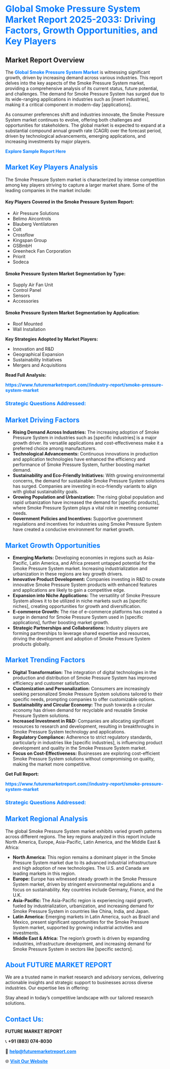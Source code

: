 <h1 style="color: #007BFF;">Global Smoke Pressure System Market Report 2025-2033: Driving Factors, Growth Opportunities, and Key Players</h1>

<section id="overview">
<h2>Market Report Overview</h2>
<p>The <a href="https://www.futuremarketreport.com//industry-report/smoke-pressure-system-market" style="color: #007BFF; text-decoration: none;"><strong>Global Smoke Pressure System Market</strong></a> is witnessing significant growth, driven by increasing demand across various industries. This report delves into the key aspects of the Smoke Pressure System market, providing a comprehensive analysis of its current status, future potential, and challenges. The demand for Smoke Pressure System has surged due to its wide-ranging applications in industries such as [insert industries], making it a critical component in modern-day [applications].</p>
<p>As consumer preferences shift and industries innovate, the Smoke Pressure System market continues to evolve, offering both challenges and opportunities for stakeholders. The global market is expected to expand at a substantial compound annual growth rate (CAGR) over the forecast period, driven by technological advancements, emerging applications, and increasing investments by major players.</p>
</section>

<section id="overview">
<p><a href="https://www.futuremarketreport.com//request-sample/reportId=61315" style="color: #007BFF; text-decoration: none;"><strong>Explore Sample Report Here</strong></a></p>
</section>

<section id="key-players">
<h2 style="color: #007BFF;">Market Key Players Analysis</h2>
<p>The Smoke Pressure System market is characterized by intense competition among key players striving to capture a larger market share. Some of the leading companies in the market include:</p>
<h4>Key Players Covered in the Smoke Pressure System Report:</h4>
<ul><li>Air Pressure Solutions</li><li>Belimo Aircontrols</li><li>Blauberg Ventilatoren</li><li>Colt</li><li>Crossflow</li><li>Kingspan Group</li><li>GSBmbH</li><li>Greenheck Fan Corporation</li><li>Priorit</li><li>Sodeca</li></ul>
<h4>Smoke Pressure System Market Segmentation by Type:</h4>
<ul><li>Supply Air Fan Unit</li><li>Control Panel</li><li>Sensors</li><li>Accessories</li></ul>

<h4>Smoke Pressure System Market Segmentation by Application:</h4>
<ul><li>Roof Mounted</li><li>Wall Installation</li></ul>
<p><strong>Key Strategies Adopted by Market Players:</strong></p>
<ul>
<li>Innovation and R&D</li>
<li>Geographical Expansion</li>
<li>Sustainability Initiatives</li>
<li>Mergers and Acquisitions</li>
</ul>
</section>

<section>
<p><strong>Read Full Analysis: </strong></p><a href="https://www.futuremarketreport.com//industry-report/smoke-pressure-system-market" style="color: #007BFF; text-decoration: none;"><strong>https://www.futuremarketreport.com//industry-report/smoke-pressure-system-market</strong></a>
<h3 style="color: #007BFF;">Strategic Questions Addressed:</h3>
</section>

<section id="driving-factors">
<h2 style="color: #007BFF;">Market Driving Factors</h2>
<ul>
<li><strong>Rising Demand Across Industries:</strong> The increasing adoption of Smoke Pressure System in industries such as [specific industries] is a major growth driver. Its versatile applications and cost-effectiveness make it a preferred choice among manufacturers.</li>
<li><strong>Technological Advancements:</strong> Continuous innovations in production and application technologies have enhanced the efficiency and performance of Smoke Pressure System, further boosting market demand.</li>
<li><strong>Sustainability and Eco-Friendly Initiatives:</strong> With growing environmental concerns, the demand for sustainable Smoke Pressure System solutions has surged. Companies are investing in eco-friendly variants to align with global sustainability goals.</li>
<li><strong>Growing Population and Urbanization:</strong> The rising global population and rapid urbanization have increased the demand for [specific products], where Smoke Pressure System plays a vital role in meeting consumer needs.</li>
<li><strong>Government Policies and Incentives:</strong> Supportive government regulations and incentives for industries using Smoke Pressure System have created a conducive environment for market growth.</li>
</ul>
</section>

<section id="growth-opportunities">
<h2 style="color: #007BFF;">Market Growth Opportunities</h2>
<ul>
<li><strong>Emerging Markets:</strong> Developing economies in regions such as Asia-Pacific, Latin America, and Africa present untapped potential for the Smoke Pressure System market. Increasing industrialization and urbanization in these regions are key growth drivers.</li>
<li><strong>Innovative Product Development:</strong> Companies investing in R&D to create innovative Smoke Pressure System products with enhanced features and applications are likely to gain a competitive edge.</li>
<li><strong>Expansion into Niche Applications:</strong> The versatility of Smoke Pressure System allows it to be utilized in niche markets such as [specific niches], creating opportunities for growth and diversification.</li>
<li><strong>E-commerce Growth:</strong> The rise of e-commerce platforms has created a surge in demand for Smoke Pressure System used in [specific applications], further boosting market growth.</li>
<li><strong>Strategic Partnerships and Collaborations:</strong> Industry players are forming partnerships to leverage shared expertise and resources, driving the development and adoption of Smoke Pressure System products globally.</li>
</ul>
</section>

<section id="trending-factors">
<h2 style="color: #007BFF;">Market Trending Factors</h2>
<ul>
<li><strong>Digital Transformation:</strong> The integration of digital technologies in the production and distribution of Smoke Pressure System has improved efficiency and customer satisfaction.</li>
<li><strong>Customization and Personalization:</strong> Consumers are increasingly seeking personalized Smoke Pressure System solutions tailored to their specific needs, prompting companies to offer customizable options.</li>
<li><strong>Sustainability and Circular Economy:</strong> The push towards a circular economy has driven demand for recyclable and reusable Smoke Pressure System solutions.</li>
<li><strong>Increased Investment in R&D:</strong> Companies are allocating significant resources to research and development, resulting in breakthroughs in Smoke Pressure System technology and applications.</li>
<li><strong>Regulatory Compliance:</strong> Adherence to strict regulatory standards, particularly in industries like [specific industries], is influencing product development and quality in the Smoke Pressure System market.</li>
<li><strong>Focus on Cost-Effectiveness:</strong> Businesses are exploring cost-efficient Smoke Pressure System solutions without compromising on quality, making the market more competitive.</li>
</ul>
</section>

<section>
<p><strong>Get Full Report: </strong></p><a href="https://www.futuremarketreport.com//industry-report/smoke-pressure-system-market" style="color: #007BFF; text-decoration: none;"><strong>https://www.futuremarketreport.com//industry-report/smoke-pressure-system-market</strong></a>
<h3 style="color: #007BFF;">Strategic Questions Addressed:</h3>
</section>


<section id="regional-analysis">
<h2 style="color: #007BFF;">Market Regional Analysis</h2>
<p>The global Smoke Pressure System market exhibits varied growth patterns across different regions. The key regions analyzed in this report include North America, Europe, Asia-Pacific, Latin America, and the Middle East & Africa:</p>
<ul>
<li><strong>North America:</strong> This region remains a dominant player in the Smoke Pressure System market due to its advanced industrial infrastructure and high adoption of new technologies. The U.S. and Canada are leading markets in this region.</li>
<li><strong>Europe:</strong> Europe has witnessed steady growth in the Smoke Pressure System market, driven by stringent environmental regulations and a focus on sustainability. Key countries include Germany, France, and the U.K.</li>
<li><strong>Asia-Pacific:</strong> The Asia-Pacific region is experiencing rapid growth, fueled by industrialization, urbanization, and increasing demand for Smoke Pressure System in countries like China, India, and Japan.</li>
<li><strong>Latin America:</strong> Emerging markets in Latin America, such as Brazil and Mexico, present significant opportunities for the Smoke Pressure System market, supported by growing industrial activities and investments.</li>
<li><strong>Middle East & Africa:</strong> The region’s growth is driven by expanding industries, infrastructure development, and increasing demand for Smoke Pressure System in sectors like [specific sectors].</li>
</ul>
</section>

<footer>
<h2 style="color: #007BFF;">About FUTURE MARKET REPORT</h2>
<p>We are a trusted name in market research and advisory services, delivering actionable insights and strategic support to businesses across diverse industries. Our expertise lies in offering:</p>

<p>Stay ahead in today’s competitive landscape with our tailored research solutions.</p>

<h2 style="color: #007BFF;">Contact Us:</h2>
<p><strong>FUTURE MARKET REPORT</strong></p>
<p>📞 <strong>+91 (883) 074-8030</strong></p>
<p>📧 <strong><a href="mailto:help@futuremarketreport.com" style="color: #007BFF;">help@futuremarketreport.com</a></strong></p>
<p>🌐 <strong><a href="https://www.futuremarketreport.com/" style="color: #007BFF;">Visit Our Website</a></strong></p>
</footer>